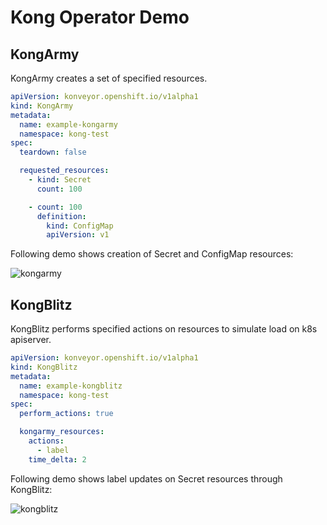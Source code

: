 # Kong Operator Demo

## KongArmy

KongArmy creates a set of specified resources.

```yml
apiVersion: konveyor.openshift.io/v1alpha1
kind: KongArmy
metadata:
  name: example-kongarmy
  namespace: kong-test
spec:
  teardown: false

  requested_resources:
    - kind: Secret
      count: 100

    - count: 100
      definition:
        kind: ConfigMap
        apiVersion: v1
```

Following demo shows creation of Secret and ConfigMap resources:

![kongarmy](https://user-images.githubusercontent.com/9839757/89182915-77b4b980-d564-11ea-81e2-f3ea0cfa36dc.gif)

## KongBlitz

KongBlitz performs specified actions on resources to simulate load on k8s apiserver.

```yml
apiVersion: konveyor.openshift.io/v1alpha1
kind: KongBlitz
metadata:
  name: example-kongblitz
  namespace: kong-test
spec:
  perform_actions: true

  kongarmy_resources:
    actions:
      - label
    time_delta: 2
```

Following demo shows label updates on Secret resources through KongBlitz:

![kongblitz](https://user-images.githubusercontent.com/9839757/89182943-813e2180-d564-11ea-8ecb-e076df8bb6f2.gif)
